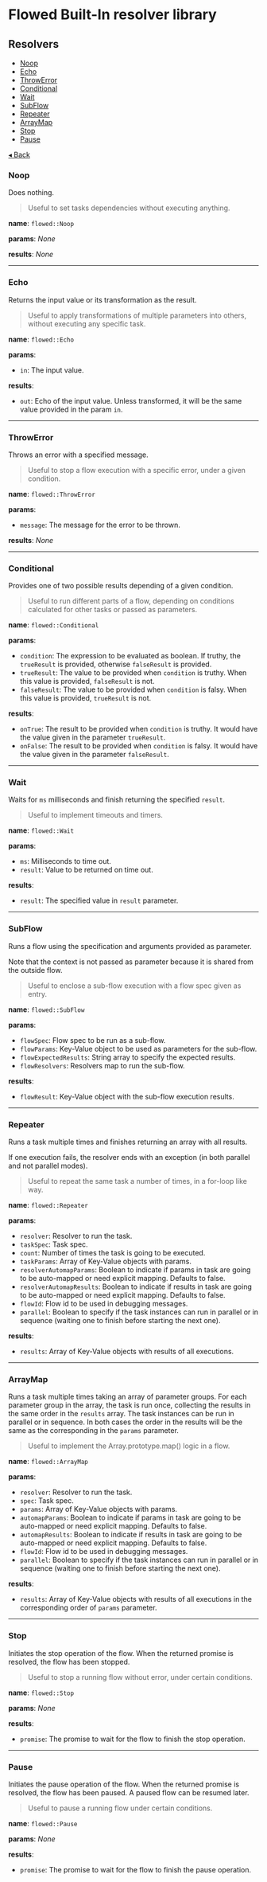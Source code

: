 # Flowed Built-In resolver library

## Resolvers

- [Noop](#noop)
- [Echo](#echo)
- [ThrowError](#throwerror)
- [Conditional](#conditional)
- [Wait](#wait)
- [SubFlow](#subflow)
- [Repeater](#repeater)
- [ArrayMap](#arraymap)
- [Stop](#stop)
- [Pause](#pause)

[◂ Back](../README.md)

### Noop

Does nothing.

> Useful to set tasks dependencies without executing anything.

**name**: `flowed::Noop`

**params**: _None_

**results**: _None_

---

### Echo

Returns the input value or its transformation as the result.

> Useful to apply transformations of multiple parameters into others, without executing any specific task.

**name**: `flowed::Echo`

**params**:
- `in`: The input value.

**results**:
- `out`: Echo of the input value. Unless transformed, it will be the same value provided in the param `in`.

---

### ThrowError

Throws an error with a specified message.

> Useful to stop a flow execution with a specific error, under a given condition.

**name**: `flowed::ThrowError`

**params**:
- `message`: The message for the error to be thrown.

**results**: _None_

---

### Conditional

Provides one of two possible results depending of a given condition.

> Useful to run different parts of a flow, depending on conditions calculated for other tasks or passed as parameters.

**name**: `flowed::Conditional`

**params**:
- `condition`: The expression to be evaluated as boolean. If truthy, the `trueResult` is provided, otherwise `falseResult` is provided.
- `trueResult`: The value to be provided when `condition` is truthy. When this value is provided, `falseResult` is not.
- `falseResult`: The value to be provided when `condition` is falsy. When this value is provided, `trueResult` is not.

**results**:
- `onTrue`: The result to be provided when `condition` is truthy. It would have the value given in the parameter `trueResult`.
- `onFalse`: The result to be provided when `condition` is falsy. It would have the value given in the parameter `falseResult`.

---

### Wait

Waits for `ms` milliseconds and finish returning the specified `result`.

> Useful to implement timeouts and timers.

**name**: `flowed::Wait`

**params**:
- `ms`: Milliseconds to time out.
- `result`: Value to be returned on time out.

**results**:
- `result`: The specified value in `result` parameter.

---

### SubFlow

Runs a flow using the specification and arguments provided as parameter.

Note that the context is not passed as parameter because it is shared from the outside flow.

> Useful to enclose a sub-flow execution with a flow spec given as entry.

**name**: `flowed::SubFlow`

**params**:
- `flowSpec`: Flow spec to be run as a sub-flow.
- `flowParams`: Key-Value object to be used as parameters for the sub-flow.
- `flowExpectedResults`: String array to specify the expected results.
- `flowResolvers`: Resolvers map to run the sub-flow.

**results**:
- `flowResult`: Key-Value object with the sub-flow execution results.

---

### Repeater

Runs a task multiple times and finishes returning an array with all results.

If one execution fails, the resolver ends with an exception (in both parallel and not parallel modes).

> Useful to repeat the same task a number of times, in a for-loop like way.

**name**: `flowed::Repeater`

**params**:
- `resolver`: Resolver to run the task.
- `taskSpec`: Task spec.
- `count`: Number of times the task is going to be executed.
- `taskParams`: Array of Key-Value objects with params.
- `resolverAutomapParams`: Boolean to indicate if params in task are going to be auto-mapped or need explicit mapping. Defaults to false.
- `resolverAutomapResults`: Boolean to indicate if results in task are going to be auto-mapped or need explicit mapping. Defaults to false.
- `flowId`: Flow id to be used in debugging messages.
- `parallel`: Boolean to specify if the task instances can run in parallel or in sequence (waiting one to finish before starting the next one).

**results**:
- `results`: Array of Key-Value objects with results of all executions.

---

### ArrayMap

Runs a task multiple times taking an array of parameter groups.
For each parameter group in the array, the task is run once, collecting the results in the same order in the `results` array.
The task instances can be run in parallel or in sequence. In both cases the order in the results will be the same as the corresponding in the `params` parameter.

> Useful to implement the Array.prototype.map() logic in a flow.

**name**: `flowed::ArrayMap`

**params**:
- `resolver`: Resolver to run the task.
- `spec`: Task spec.
- `params`: Array of Key-Value objects with params.
- `automapParams`: Boolean to indicate if params in task are going to be auto-mapped or need explicit mapping. Defaults to false.
- `automapResults`: Boolean to indicate if results in task are going to be auto-mapped or need explicit mapping. Defaults to false.
- `flowId`: Flow id to be used in debugging messages.
- `parallel`: Boolean to specify if the task instances can run in parallel or in sequence (waiting one to finish before starting the next one).

**results**:
- `results`: Array of Key-Value objects with results of all executions in the corresponding order of `params` parameter.

---

### Stop

Initiates the stop operation of the flow.
When the returned promise is resolved, the flow has been stopped.

> Useful to stop a running flow without error, under certain conditions.

**name**: `flowed::Stop`

**params**: _None_

**results**:
- `promise`: The promise to wait for the flow to finish the stop operation.

---

### Pause

Initiates the pause operation of the flow.
When the returned promise is resolved, the flow has been paused.
A paused flow can be resumed later.

> Useful to pause a running flow under certain conditions.

**name**: `flowed::Pause`

**params**: _None_

**results**:
- `promise`: The promise to wait for the flow to finish the pause operation.
